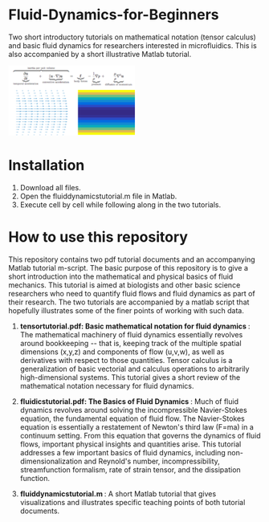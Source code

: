 # Fluid-Dynamics-for-Beginners
Two short introductory tutorials on mathematical notation (tensor calculus) and basic fluid dynamics for researchers interested in microfluidics. This is also accompanied by a short illustrative Matlab tutorial.

<img src="fluidtutorial_fig.png" width = "50%">

# Installation
1. Download all files.
2. Open the fluiddynamicstutorial.m file in Matlab.
3. Execute cell by cell while following along in the two tutorials.

# How to use this repository
This repository contains two pdf tutorial documents and an accompanying Matlab tutorial m-script. The basic purpose of this repository is to give a short introduction into the mathematical and physical basics of fluid mechanics. This tutorial is aimed at biologists and other basic science researchers who need to quantify fluid flows and fluid dynamics as part of their research. The two tutorials are accompanied by a matlab script that hopefully illustrates some of the finer points of working with such data.

1) <b> tensortutorial.pdf: Basic mathematical notation for fluid dynamics </b>: The mathematical machinery of fluid dynamics essentially revolves around bookkeeping -- that is, keeping track of the multiple spatial dimensions (x,y,z) and components of flow (u,v,w), as well as derivatives with respect to those quantities. Tensor calculus is a generalization of basic vectorial and calculus operations to arbitrarily high-dimensional systems. This tutorial gives a short review of the mathematical notation necessary for fluid dynamics.

2) <b> fluidicstutorial.pdf: The Basics of Fluid Dynamics </b>: Much of fluid dynamics revolves around solving the incompressible Navier-Stokes equation, the fundamental equation of fluid flow. The Navier-Stokes equation is essentially a restatement of Newton's third law (F=ma) in a continuum setting. From this equation that governs the dynamics of fluid flows, important physical insights and quantities arise. This tutorial addresses a few important basics of fluid dynamics, including non-dimensionalization and Reynold's number, incompressibility, streamfunction formalism, rate of strain tensor, and the dissipation function.

3) <b> fluiddynamicstutorial.m </b>: A short Matlab tutorial that gives visualizations and illustrates specific teaching points of both tutorial documents.


